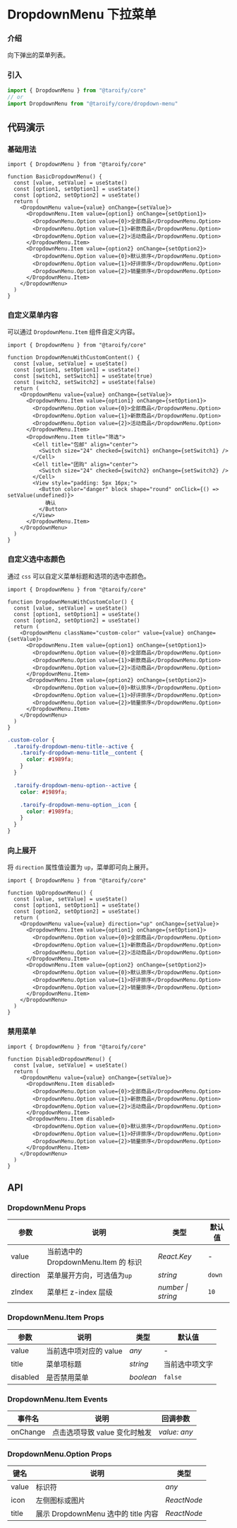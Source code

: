 # DropdownMenu 下拉菜单

### 介绍

向下弹出的菜单列表。

### 引入

```js
import { DropdownMenu } from "@taroify/core"
// or
import DropdownMenu from "@taroify/core/dropdown-menu"
```

## 代码演示

### 基础用法

```tsx
import { DropdownMenu } from "@taroify/core"

function BasicDropdownMenu() {
  const [value, setValue] = useState()
  const [option1, setOption1] = useState()
  const [option2, setOption2] = useState()
  return (
    <DropdownMenu value={value} onChange={setValue}>
      <DropdownMenu.Item value={option1} onChange={setOption1}>
        <DropdownMenu.Option value={0}>全部商品</DropdownMenu.Option>
        <DropdownMenu.Option value={1}>新款商品</DropdownMenu.Option>
        <DropdownMenu.Option value={2}>活动商品</DropdownMenu.Option>
      </DropdownMenu.Item>
      <DropdownMenu.Item value={option2} onChange={setOption2}>
        <DropdownMenu.Option value={0}>默认排序</DropdownMenu.Option>
        <DropdownMenu.Option value={1}>好评排序</DropdownMenu.Option>
        <DropdownMenu.Option value={2}>销量排序</DropdownMenu.Option>
      </DropdownMenu.Item>
    </DropdownMenu>
  )
}
```

### 自定义菜单内容

可以通过 `DropdownMenu.Item` 组件自定义内容。

```tsx
import { DropdownMenu } from "@taroify/core"

function DropdownMenuWithCustomContent() {
  const [value, setValue] = useState()
  const [option1, setOption1] = useState()
  const [switch1, setSwitch1] = useState(true)
  const [switch2, setSwitch2] = useState(false)
  return (
    <DropdownMenu value={value} onChange={setValue}>
      <DropdownMenu.Item value={option1} onChange={setOption1}>
        <DropdownMenu.Option value={0}>全部商品</DropdownMenu.Option>
        <DropdownMenu.Option value={1}>新款商品</DropdownMenu.Option>
        <DropdownMenu.Option value={2}>活动商品</DropdownMenu.Option>
      </DropdownMenu.Item>
      <DropdownMenu.Item title="筛选">
        <Cell title="包邮" align="center">
          <Switch size="24" checked={switch1} onChange={setSwitch1} />
        </Cell>
        <Cell title="团购" align="center">
          <Switch size="24" checked={switch2} onChange={setSwitch2} />
        </Cell>
        <View style="padding: 5px 16px;">
          <Button color="danger" block shape="round" onClick={() => setValue(undefined)}>
            确认
          </Button>
        </View>
      </DropdownMenu.Item>
    </DropdownMenu>
  )
}
```

### 自定义选中态颜色

通过 `css` 可以自定义菜单标题和选项的选中态颜色。

```tsx
import { DropdownMenu } from "@taroify/core"

function DropdownMenuWithCustomColor() {
  const [value, setValue] = useState()
  const [option1, setOption1] = useState()
  const [option2, setOption2] = useState()
  return (
    <DropdownMenu className="custom-color" value={value} onChange={setValue}>
      <DropdownMenu.Item value={option1} onChange={setOption1}>
        <DropdownMenu.Option value={0}>全部商品</DropdownMenu.Option>
        <DropdownMenu.Option value={1}>新款商品</DropdownMenu.Option>
        <DropdownMenu.Option value={2}>活动商品</DropdownMenu.Option>
      </DropdownMenu.Item>
      <DropdownMenu.Item value={option2} onChange={setOption2}>
        <DropdownMenu.Option value={0}>默认排序</DropdownMenu.Option>
        <DropdownMenu.Option value={1}>好评排序</DropdownMenu.Option>
        <DropdownMenu.Option value={2}>销量排序</DropdownMenu.Option>
      </DropdownMenu.Item>
    </DropdownMenu>
  )
}
```

```scss
.custom-color {
  .taroify-dropdown-menu-title--active {
    .taroify-dropdown-menu-title__content {
      color: #1989fa;
    }
  }

  .taroify-dropdown-menu-option--active {
    color: #1989fa;

    .taroify-dropdown-menu-option__icon {
      color: #1989fa;
    }
  }
}
```

### 向上展开

将 `direction` 属性值设置为 `up`，菜单即可向上展开。

```tsx
import { DropdownMenu } from "@taroify/core"

function UpDropdownMenu() {
  const [value, setValue] = useState()
  const [option1, setOption1] = useState()
  const [option2, setOption2] = useState()
  return (
    <DropdownMenu value={value} direction="up" onChange={setValue}>
      <DropdownMenu.Item value={option1} onChange={setOption1}>
        <DropdownMenu.Option value={0}>全部商品</DropdownMenu.Option>
        <DropdownMenu.Option value={1}>新款商品</DropdownMenu.Option>
        <DropdownMenu.Option value={2}>活动商品</DropdownMenu.Option>
      </DropdownMenu.Item>
      <DropdownMenu.Item value={option2} onChange={setOption2}>
        <DropdownMenu.Option value={0}>默认排序</DropdownMenu.Option>
        <DropdownMenu.Option value={1}>好评排序</DropdownMenu.Option>
        <DropdownMenu.Option value={2}>销量排序</DropdownMenu.Option>
      </DropdownMenu.Item>
    </DropdownMenu>
  )
}

```

### 禁用菜单

```tsx
import { DropdownMenu } from "@taroify/core"

function DisabledDropdownMenu() {
  const [value, setValue] = useState()
  return (
    <DropdownMenu value={value} onChange={setValue}>
      <DropdownMenu.Item disabled>
        <DropdownMenu.Option value={0}>全部商品</DropdownMenu.Option>
        <DropdownMenu.Option value={1}>新款商品</DropdownMenu.Option>
        <DropdownMenu.Option value={2}>活动商品</DropdownMenu.Option>
      </DropdownMenu.Item>
      <DropdownMenu.Item disabled>
        <DropdownMenu.Option value={0}>默认排序</DropdownMenu.Option>
        <DropdownMenu.Option value={1}>好评排序</DropdownMenu.Option>
        <DropdownMenu.Option value={2}>销量排序</DropdownMenu.Option>
      </DropdownMenu.Item>
    </DropdownMenu>
  )
}
```

## API

### DropdownMenu Props

| 参数 | 说明 | 类型 | 默认值 |
| --- | --- | --- | --- |
| value | 当前选中的 DropdownMenu.Item 的 标识 | _React.Key_ | - |
| direction | 菜单展开方向，可选值为`up` | _string_ | `down` |
| zIndex | 菜单栏 z-index 层级 | _number \| string_ | `10` |

### DropdownMenu.Item Props

| 参数 | 说明 | 类型 | 默认值 |
| --- | --- | --- | --- |
| value | 当前选中项对应的 value | _any_ | - |
| title | 菜单项标题 | _string_ | 当前选中项文字 |
| disabled | 是否禁用菜单 | _boolean_ | `false` |

### DropdownMenu.Item Events

| 事件名 | 说明                          | 回调参数 |
| ------ | ----------------------------- | -------- |
| onChange | 点击选项导致 value 变化时触发 | _value: any_    |

### DropdownMenu.Option Props

| 键名  | 说明                                   | 类型               |
| ----- | -------------------------------------- | ------------------ |
| value | 标识符                                 | _any_  |
| icon  | 左侧图标或图片                           |   _ReactNode_       |
| title | 展示 DropdownMenu 选中的 title 内容      | _ReactNode_         |
